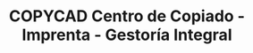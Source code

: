 ---
title: "COPYCAD Centro de Copiado - Imprenta - Gestoría Integral"
url: /san-justo/copycad-centro-de-copiado-imprenta-gestoria-integral/
shop: copyshop
---
